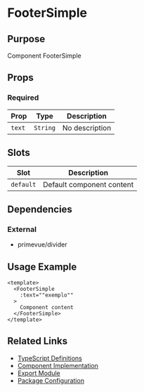 # FooterSimple

## Purpose

Component FooterSimple

## Props

### Required

| Prop   | Type     | Description    |
| ------ | -------- | -------------- |
| `text` | `String` | No description |

## Slots

| Slot      | Description               |
| --------- | ------------------------- |
| `default` | Default component content |

## Dependencies

### External

- primevue/divider

## Usage Example

```vue
<template>
  <FooterSimple
    :text=""exemplo""
  >
    Component content
  </FooterSimple>
</template>
```

## Related Links

- [TypeScript Definitions](./FooterSimple.d.ts)
- [Component Implementation](./FooterSimple.vue)
- [Export Module](./footersimple.js)
- [Package Configuration](./package.json)
